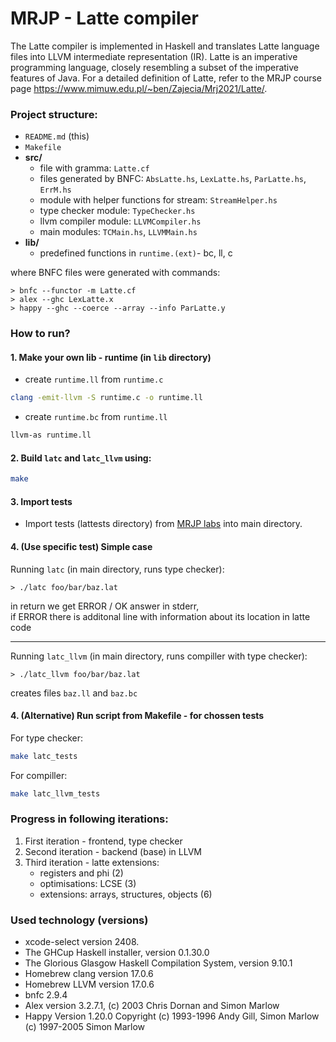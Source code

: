 # MRJP - Latte compiler

The Latte compiler is implemented in Haskell and translates Latte language files into LLVM intermediate representation (IR). Latte is an imperative programming language, closely resembling a subset of the imperative features of Java. For a detailed definition of Latte, refer to the MRJP course page https://www.mimuw.edu.pl/~ben/Zajecia/Mrj2021/Latte/.

### Project structure:
- `README.md` (this)
- `Makefile`
- **src/**
    - file with gramma: `Latte.cf`
    - files generated by BNFC:
    `AbsLatte.hs`, `LexLatte.hs`, `ParLatte.hs`, `ErrM.hs`
    - module with helper functions for stream: `StreamHelper.hs`
    - type checker module: `TypeChecker.hs`
    - llvm compiler module: `LLVMCompiler.hs`
    - main modules: `TCMain.hs`, `LLVMMain.hs`
- **lib/**
    - predefined functions in `runtime.(ext)`- bc, ll, c 

where BNFC files were generated with commands:
```
> bnfc --functor -m Latte.cf
> alex --ghc LexLatte.x 
> happy --ghc --coerce --array --info ParLatte.y
```

### How to run?

#### 1. Make your own lib - runtime (in `lib` directory)

- create `runtime.ll` from `runtime.c`
``` bash
clang -emit-llvm -S runtime.c -o runtime.ll
```
- create `runtime.bc` from `runtime.ll`
``` bash
llvm-as runtime.ll
```

#### 2. Build `latc` and `latc_llvm` using:

``` bash
make
```

#### 3. Import tests

- Import tests (lattests directory) from [MRJP labs](https://www.mimuw.edu.pl/~ben/Zajecia/Mrj2021/Latte/) into main directory.

#### 4. (Use specific test) Simple case

Running `latc` (in main directory, runs type checker):
```
> ./latc foo/bar/baz.lat
```
in return we get ERROR / OK answer in stderr, <br>
if ERROR there is additonal line with information about its location in latte code

---

Running `latc_llvm` (in main directory, runs compiller with type checker):
```
> ./latc_llvm foo/bar/baz.lat
```
creates files `baz.ll` and `baz.bc`

#### 4. (Alternative) Run script from Makefile - for chossen tests

For type checker:

``` bash
make latc_tests
```

For compiller:

``` bash
make latc_llvm_tests
```

### Progress in following iterations:
1. First iteration - frontend, type checker
2. Second iteration - backend (base) in LLVM
3. Third iteration - latte extensions:
    - registers and phi (2)
    - optimisations: LCSE (3)
    - extensions: arrays, structures, objects (6)

### Used technology (versions)

- xcode-select version 2408.
- The GHCup Haskell installer, version 0.1.30.0
- The Glorious Glasgow Haskell Compilation System, version 9.10.1
- Homebrew clang version 17.0.6
- Homebrew LLVM version 17.0.6
- bnfc 2.9.4
- Alex version 3.2.7.1, (c) 2003 Chris Dornan and Simon Marlow
- Happy Version 1.20.0 Copyright (c) 1993-1996 Andy Gill, Simon Marlow (c) 1997-2005 Simon Marlow
